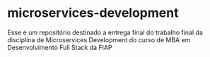 # microservices-development
Esse é um repositório destinado a entrega final do trabalho final da disciplina de Microservices Development do curso de MBA em Desenvolvimento Full Stack da FIAP
